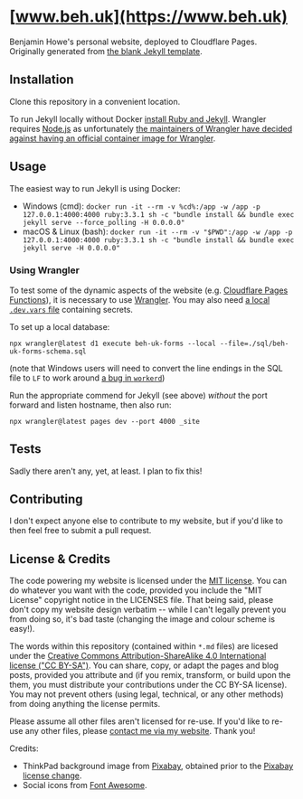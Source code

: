 # [www.beh.uk](https://www.beh.uk)

Benjamin Howe's personal website, deployed to Cloudflare Pages. Originally generated from [the blank Jekyll template](https://github.com/BenjaminEHowe/jekyll-blank).

## Installation

Clone this repository in a convenient location.

To run Jekyll locally without Docker [install Ruby and Jekyll](https://jekyllrb.com/docs/step-by-step/01-setup/). Wrangler requires [Node.js](https://nodejs.org/) as unfortunately [the maintainers of Wrangler have decided against having an official container image for Wrangler](https://github.com/cloudflare/workers-sdk/issues/1316#issuecomment-1658608450).

## Usage

The easiest way to run Jekyll is using Docker:

- Windows (cmd): `docker run -it --rm -v %cd%:/app -w /app -p 127.0.0.1:4000:4000 ruby:3.3.1 sh -c "bundle install && bundle exec jekyll serve --force_polling -H 0.0.0.0"`
- macOS & Linux (bash): `docker run -it --rm -v "$PWD":/app -w /app -p 127.0.0.1:4000:4000 ruby:3.3.1 sh -c "bundle install && bundle exec jekyll serve -H 0.0.0.0"`

### Using Wrangler

To test some of the dynamic aspects of the website (e.g. [Cloudflare Pages Functions](https://developers.cloudflare.com/pages/functions/)), it is necessary to use [Wrangler](https://developers.cloudflare.com/workers/wrangler/). You may also need [a local `.dev.vars` file](https://developers.cloudflare.com/pages/functions/bindings/#interact-with-your-secrets-locally) containing secrets.

To set up a local database:

`npx wrangler@latest d1 execute beh-uk-forms --local --file=./sql/beh-uk-forms-schema.sql`

(note that Windows users will need to convert the line endings in the SQL file to `LF` to work around [a bug in `workerd`](https://github.com/cloudflare/workerd/issues/1300))

Run the appropriate commend for Jekyll (see above) _without_ the port forward and listen hostname, then also run:

`npx wrangler@latest pages dev --port 4000 _site`

## Tests

Sadly there aren't any, yet, at least. I plan to fix this!

## Contributing

I don't expect anyone else to contribute to my website, but if you'd like to then feel free to submit a pull request.

## License & Credits

The code powering my website is licensed under the [MIT license](https://choosealicense.com/licenses/mit/). You can do whatever you want with the code, provided you include the "MIT License" copyright notice in the LICENSES file. That being said, please don't copy my website design verbatim -- while I can't legally prevent you from doing so, it's bad taste (changing the image and colour scheme is easy!).

The words within this repository (contained within `*.md` files) are licesed under the [Creative Commons Attribution-ShareAlike 4.0 International license ("CC BY-SA")](https://creativecommons.org/licenses/by-sa/4.0/). You can share, copy, or adapt the pages and blog posts, provided you attribute and (if you remix, transform, or build upon the them, you must distribute your contributions under the CC BY-SA license). You may not prevent others (using legal, technical, or any other methods) from doing anything the license permits.

Please assume all other files aren't licensed for re-use. If you'd like to re-use any other files, please [contact me via my website](https://www.beh.uk/contact). Thank you!

Credits:
* ThinkPad background image from [Pixabay](https://pixabay.com/en/laptop-keyboard-notebook-trackpoint-1864126/), obtained prior to the [Pixabay license change](https://www.24zero.net/pixabay-license-change-no-longer-a-cc0-license/).
* Social icons from [Font Awesome](https://fontawesome.com/).

